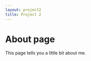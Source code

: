 ```yaml
---
layout: project2
title: Project 2
---
```

# About page

This page tells you a little bit about me.